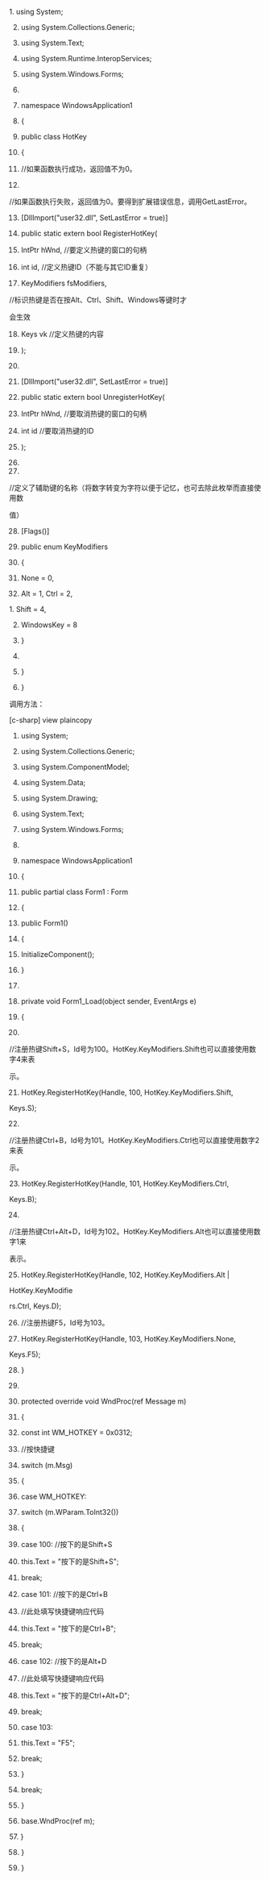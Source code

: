 1\. using System;

2. using System.Collections.Generic;

3. using System.Text;

4. using System.Runtime.InteropServices;

5. using System.Windows.Forms;

6.

7. namespace WindowsApplication1

8. {

9. public class HotKey

10. {

11. //如果函数执行成功，返回值不为0。

12.

//如果函数执行失败，返回值为0。要得到扩展错误信息，调用GetLastError。

13. \[DllImport(\"user32.dll\", SetLastError = true)\]

14. public static extern bool RegisterHotKey(

15. IntPtr hWnd, //要定义热键的窗口的句柄

16. int id, //定义热键ID（不能与其它ID重复）

17. KeyModifiers fsModifiers,

//标识热键是否在按Alt、Ctrl、Shift、Windows等键时才

会生效

18. Keys vk //定义热键的内容

19. );

20.

21. \[DllImport(\"user32.dll\", SetLastError = true)\]

22. public static extern bool UnregisterHotKey(

23. IntPtr hWnd, //要取消热键的窗口的句柄

24. int id //要取消热键的ID

25. );

26.

27.

//定义了辅助键的名称（将数字转变为字符以便于记忆，也可去除此枚举而直接使用数

值）

28. \[Flags()\]

29. public enum KeyModifiers

30. {

31. None = 0,

32. Alt = 1, Ctrl = 2,



1\. Shift = 4,

2. WindowsKey = 8

3. }

4.

5. }

6. }

调用方法：

\[c-sharp\] view plaincopy

1. using System;

2. using System.Collections.Generic;

3. using System.ComponentModel;

4. using System.Data;

5. using System.Drawing;

6. using System.Text;

7. using System.Windows.Forms;

8.

9. namespace WindowsApplication1

10. {

11. public partial class Form1 : Form

12. {

13. public Form1()

14. {

15. InitializeComponent();

16. }

17.

18. private void Form1_Load(object sender, EventArgs e)

19. {

20.

//注册热键Shift+S，Id号为100。HotKey.KeyModifiers.Shift也可以直接使用数字4来表

示。

21. HotKey.RegisterHotKey(Handle, 100, HotKey.KeyModifiers.Shift,

Keys.S);

22.

//注册热键Ctrl+B，Id号为101。HotKey.KeyModifiers.Ctrl也可以直接使用数字2来表

示。



23\. HotKey.RegisterHotKey(Handle, 101, HotKey.KeyModifiers.Ctrl,

Keys.B);

24.

//注册热键Ctrl+Alt+D，Id号为102。HotKey.KeyModifiers.Alt也可以直接使用数字1来

表示。

25. HotKey.RegisterHotKey(Handle, 102, HotKey.KeyModifiers.Alt \|

HotKey.KeyModifie

rs.Ctrl, Keys.D);

26. //注册热键F5，Id号为103。

27. HotKey.RegisterHotKey(Handle, 103, HotKey.KeyModifiers.None,

Keys.F5);

28. }

29.

30. protected override void WndProc(ref Message m)

31. {

32. const int WM_HOTKEY = 0x0312;

33. //按快捷键

34. switch (m.Msg)

35. {

36. case WM_HOTKEY:

37. switch (m.WParam.ToInt32())

38. {

39. case 100: //按下的是Shift+S

40. this.Text = \"按下的是Shift+S\";

41. break;

42. case 101: //按下的是Ctrl+B

43. //此处填写快捷键响应代码

44. this.Text = \"按下的是Ctrl+B\";

45. break;

46. case 102: //按下的是Alt+D

47. //此处填写快捷键响应代码

48. this.Text = \"按下的是Ctrl+Alt+D\";

49. break;

50. case 103:

51. this.Text = \"F5\";

52. break;

53. }

54. break;

55. }

56. base.WndProc(ref m);



57\. }

58. }

59. }

